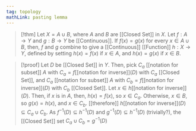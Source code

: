 ```yaml
---
tag: topology
mathLink: pasting lemma
---
```

> [!thm]
> Let $X = A\cup B$, where $A$ and $B$ are [[Closed Set]] in $X$. Let $f:A\rightarrow Y$ and $g:B\rightarrow Y$ be [[Continuous]]. If $f(x) = g(x)$ for every $x\in A\cup B$, then, $f$ and $g$ combine to give a [[Continuous]] [[Function]] $h:X \rightarrow Y$, defined by setting $h(x) = f(x)$ if $x\in A$, and $h(x) = g(x)$ if $x\in B$.

> [!proof]
> Let $D$ be [[Closed Set]] in $Y$. Then, pick $C_a$ [[notation for subset]] $A$ with $C_a = f$[[notation for inverse]]$(D)$ with $C_a$ [[Closed Set]], and $C_a$ [[notation for subset]] $A$ with $C_b = f$[[notation for inverse]]$(D)$ with $C_b$ [[Closed Set]]. Let $x\in h$[[notation for inverse]]$(D)$. Then, if $x$ is in $A$, then, $h(x)= f(x)$, so $x\in C_a$. Otherwise, $x\in B$, so $g(x) = h(x)$, and $x\in C_b$. 
> [[therefore]] $h$[[notation for inverse]]$(D)\subseteq C_a\cup C_b$. 
> As $f^{-1}(D)\subseteq h^{-1}(D)$ and $g^{-1}(D)\subseteq h^{-1}(D)$ (trivially?), the [[Closed Set]] set $C_a\cup C_b = g^{-1}(D)$
